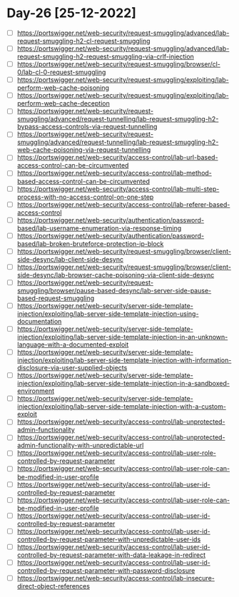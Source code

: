 # Day-26 [25-12-2022]

- [ ] https://portswigger.net/web-security/request-smuggling/advanced/lab-request-smuggling-h2-cl-request-smuggling
- [ ] https://portswigger.net/web-security/request-smuggling/advanced/lab-request-smuggling-h2-request-smuggling-via-crlf-injection
- [ ] https://portswigger.net/web-security/request-smuggling/browser/cl-0/lab-cl-0-request-smuggling
- [ ] https://portswigger.net/web-security/request-smuggling/exploiting/lab-perform-web-cache-poisoning
- [ ] https://portswigger.net/web-security/request-smuggling/exploiting/lab-perform-web-cache-deception
- [ ] https://portswigger.net/web-security/request-smuggling/advanced/request-tunnelling/lab-request-smuggling-h2-bypass-access-controls-via-request-tunnelling
- [ ] https://portswigger.net/web-security/request-smuggling/advanced/request-tunnelling/lab-request-smuggling-h2-web-cache-poisoning-via-request-tunnelling
- [ ] https://portswigger.net/web-security/access-control/lab-url-based-access-control-can-be-circumvented
- [ ] https://portswigger.net/web-security/access-control/lab-method-based-access-control-can-be-circumvented
- [ ] https://portswigger.net/web-security/access-control/lab-multi-step-process-with-no-access-control-on-one-step
- [ ] https://portswigger.net/web-security/access-control/lab-referer-based-access-control
- [ ] https://portswigger.net/web-security/authentication/password-based/lab-username-enumeration-via-response-timing
- [ ] https://portswigger.net/web-security/authentication/password-based/lab-broken-bruteforce-protection-ip-block
- [ ] https://portswigger.net/web-security/request-smuggling/browser/client-side-desync/lab-client-side-desync
- [ ] https://portswigger.net/web-security/request-smuggling/browser/client-side-desync/lab-browser-cache-poisoning-via-client-side-desync
- [ ] https://portswigger.net/web-security/request-smuggling/browser/pause-based-desync/lab-server-side-pause-based-request-smuggling
- [ ] https://portswigger.net/web-security/server-side-template-injection/exploiting/lab-server-side-template-injection-using-documentation
- [ ] https://portswigger.net/web-security/server-side-template-injection/exploiting/lab-server-side-template-injection-in-an-unknown-language-with-a-documented-exploit
- [ ] https://portswigger.net/web-security/server-side-template-injection/exploiting/lab-server-side-template-injection-with-information-disclosure-via-user-supplied-objects
- [ ] https://portswigger.net/web-security/server-side-template-injection/exploiting/lab-server-side-template-injection-in-a-sandboxed-environment
- [ ] https://portswigger.net/web-security/server-side-template-injection/exploiting/lab-server-side-template-injection-with-a-custom-exploit
- [ ] https://portswigger.net/web-security/access-control/lab-unprotected-admin-functionality
- [ ] https://portswigger.net/web-security/access-control/lab-unprotected-admin-functionality-with-unpredictable-url
- [ ] https://portswigger.net/web-security/access-control/lab-user-role-controlled-by-request-parameter
- [ ] https://portswigger.net/web-security/access-control/lab-user-role-can-be-modified-in-user-profile
- [ ] https://portswigger.net/web-security/access-control/lab-user-id-controlled-by-request-parameter
- [ ] https://portswigger.net/web-security/access-control/lab-user-role-can-be-modified-in-user-profile
- [ ] https://portswigger.net/web-security/access-control/lab-user-id-controlled-by-request-parameter
- [ ] https://portswigger.net/web-security/access-control/lab-user-id-controlled-by-request-parameter-with-unpredictable-user-ids
- [ ] https://portswigger.net/web-security/access-control/lab-user-id-controlled-by-request-parameter-with-data-leakage-in-redirect
- [ ] https://portswigger.net/web-security/access-control/lab-user-id-controlled-by-request-parameter-with-password-disclosure
- [ ] https://portswigger.net/web-security/access-control/lab-insecure-direct-object-references
